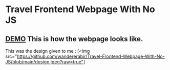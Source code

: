 # Travel Frontend Webpage With No JS
## [DEMO] This is how the webpage looks like.

This was the design given to me :
[<img src="https://github.com/wandererabir/Travel-Frontend-Webpage-With-No-JS/blob/main/design.jpeg?raw=true"]

[DEMO]:https://wandererabir.github.io/Travel-Frontend-Webpage-With-No-JS/
